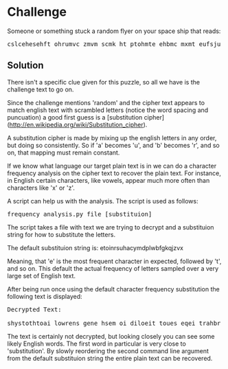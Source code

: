 # Challenge
Someone or something stuck a random flyer on your space ship that reads:

<pre>
cslcehesehft ohrumvc zmvm scmk ht ptohmte ehbmc mxmt eufsju eumq pvm dshem mpchgq lvfymt zheu nsce p rmtohg ptk rprmv, fv bfvm vmomtegq lq ofbbft ofbrsemvhwmk effgc. qfsv ymq hc: zumt_kf_zm_jme_ef_eum_upvk_cesii
</pre>

## Solution

There isn't a specific clue given for this puzzle, so all we have is the challenge text to go on.

Since the challenge mentions 'random' and the cipher text appears to match english text with scrambled letters (notice the word spacing and puncuation) a good first guess is a [substitution cipher] (http://en.wikipedia.org/wiki/Substitution_cipher).

A substitution cipher is made by mixing up the english letters in any order, but doing so consistently. So if 'a' becomes 'u', and 'b' becomes 'r', and so on, that mapping must remain constant.

If we know what language our target plain text is in we can do a character frequency analysis on the cipher text to recover the plain text. For instance, in English certain characters, like vowels, appear much more often than characters like 'x' or 'z'.

A script can help us with the analysis. The script is used as follows:

<pre>
frequency_analysis.py file [substituion]
</pre>

The script takes a file with text we are trying to decrypt and a substituion string for how to substitute the letters.

The default substituion string is: etoinrsuhacymdplwbfgkqjzvx

Meaning, that 'e' is the most frequent character in expected, followed by 't', and so on. This default the actual frequency of letters sampled over a very large set of English text.

After being run once using the default character frequency substitution the following text is displayed:

<pre>
Decrypted Text:

shystothtoai lowrens gene hsem oi diloeit toues eqei trahbr trec dne khote edsofc ynavei gotr jhst d weilof dim wdwen, an uane neleitfc yc lauuai lauwhtenoxem taafs. cahn vec os: grei_ma_ge_bet_ta_tre_rdnm_sthpp
</pre>

The text is certainly not decrypted, but looking closely you can see some likely English words. The first word in particular is very close to 'substitution'. By slowly reordering the second command line argument from the default substituion string the entire plain text can be recovered. 
